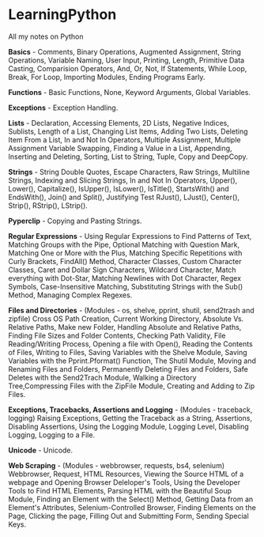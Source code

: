 # LearningPython
All my notes on Python

**Basics** - Comments, Binary Operations, Augmented Assignment, String Operations, Variable Naming, User Input, Printing, Length, Primitive Data Casting, Comparision Operators, And, Or, Not, If Statements, While Loop, Break, For Loop, Importing Modules, Ending Programs Early.

**Functions** - Basic Functions, None, Keyword Arguments, Global Variables.

**Exceptions** - Exception Handling.

**Lists** - Declaration, Accessing Elements, 2D Lists, Negative Indices, Sublists, Length of a List, Changing List Items, Adding Two Lists, Deleting Item From a List, In and Not In Operators, Multiple Assignment, Multiple Assignment Variable Swapping, Finding a Value in a List, Appending, Inserting and Deleting, Sorting, List to String, Tuple, Copy and DeepCopy.

**Strings** - String Double Quotes, Escape Characters, Raw Strings, Multiline Strings, Indexing and Slicing Strings, In and Not In Operators, Upper(), Lower(), Capitalize(), IsUpper(), IsLower(), IsTitle(), StartsWith() and EndsWith(), Join() and Split(), Justifying Test RJust(), LJust(), Center(), Strip(), RStrip(), LStrip().

**Pyperclip** - Copying and Pasting Strings.

**Regular Expressions** - Using Regular Expressions to Find Patterns of Text, Matching Groups with the Pipe, Optional Matching with Question Mark, Matching One or More with the Plus, Matching Specific Repetitions with Curly Brackets, FindAll() Method, Character Classes, Custom Character Classes, Caret and Dollar Sign Characters, Wildcard Character, Match everything with Dot-Star, Matching Newlines with Dot Character, Regex Symbols, Case-Insensitive Matching, Substituting Strings with the Sub() Method, Managing Complex Regexes.

**Files and Directories** - (Modules - os, shelve, pprint, shutil, send2trash and zipfile) Cross OS Path Creation, Current Working Directory, Absolute Vs. Relative Paths, Make new Folder, Handling Absolute and Relative Paths, Finding File Sizes and Folder Contents, Checking Path Validity, File Reading/Writing Process, Opening a file with Open(), Reading the Contents of Files, Writing to Files, Saving Variables with the Shelve Module, Saving Variables with the Pprint.Pformat() Function, The Shutil Module, Moving and Renaming Files and Folders, Permanently Deleting Files and Folders, Safe Deletes with the Send2Trach Module, Walking a Directory Tree,Compressing Files with the ZipFile Module, Creating and Adding to Zip Files.

**Exceptions, Tracebacks, Assertions and Logging** - (Modules - traceback, logging) Raising Exceptions, Getting the Traceback as a String, Assertions, Disabling Assertions, Using the Logging Module, Logging Level, Disabling Logging, Logging to a File. 

**Unicode** - Unicode.

**Web Scraping** - (Modules - webbrowser, requests, bs4, selenium) Webbrowser, Request, HTML Resources, Viewing the Source HTML of a webpage and Opening Browser Deleloper's Tools, Using the Developer Tools to Find HTML Elements, Parsing HTML with the Beautiful Soup Module, Finding an Element with the Select() Method, Getting Data from an Element's Attributes, Selenium-Controlled Browser, Finding Elements on the Page, Clicking the page, Filling Out and Submitting Form, Sending Special Keys.
